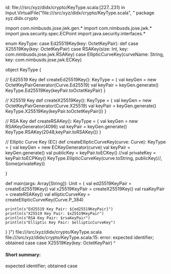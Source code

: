 id: file://<WORKSPACE>/src/xyz/didx/crypto/KeyType.scala:[227..231) in Input.VirtualFile("file://<WORKSPACE>/src/xyz/didx/crypto/KeyType.scala", "
package xyz.didx.crypto

import com.nimbusds.jose.jwk.gen.*
import com.nimbusds.jose.jwk.*
import java.security.spec.ECPoint
import java.security.interfaces.*




enum KeyType:
  case Ed25519Key(key: OctetKeyPair):
    def 
  case X25519Key(key: OctetKeyPair)
  case RSAKey(size: Int, key: com.nimbusds.jose.jwk.RSAKey)
  case EllipticCurveKey(curveName: String, key: com.nimbusds.jose.jwk.ECKey)

object KeyType {

  // Ed25519 Key
  def createEd25519Key(): KeyType = {
    val keyGen = new OctetKeyPairGenerator(Curve.Ed25519)
    val keyPair = keyGen.generate()
    KeyType.Ed25519Key(keyPair.toOctetKeyPair)
  }

  // X25519 Key
  def createX25519Key(): KeyType = {
    val keyGen = new OctetKeyPairGenerator(Curve.X25519)
    val keyPair = keyGen.generate()
    KeyType.X25519Key(keyPair.toOctetKeyPair())
  }

  // RSA Key
  def createRSAKey(): KeyType = {
    val keyGen = new RSAKeyGenerator(4096)
    val keyPair = keyGen.generate()
    KeyType.RSAKey(2048,keyPair.toRSAKey())
  }

  // Elliptic Curve Key (EC)
  def createEllipticCurveKey(curve: Curve): KeyType = {
    val keyGen = new ECKeyGenerator(curve)
    val keyPair = keyGen.generate()
    val publicKey = keyPair.toECKey()
    //val privateKey = keyPair.toECPKey()
    KeyType.EllipticCurveKey(curve.toString, publicKey)//, Some(privateKey))

   
  }



  def main(args: Array[String]): Unit = {
    val ed25519KeyPair = createEd25519Key()
    val x25519KeyPair = createX25519Key()
    val rsaKeyPair = createRSAKey()
    val ellipticCurveKey = createEllipticCurveKey(Curve.P_384)

    println(s"Ed25519 Key Pair: ${ed25519KeyPair}")
    println(s"X25519 Key Pair: $x25519KeyPair")
    println(s"RSA Key Pair: $rsaKeyPair")
    println(s"Elliptic Key Pair: $ellipticCurveKey")
  }
}")
file://<WORKSPACE>/src/xyz/didx/crypto/KeyType.scala
file://<WORKSPACE>/src/xyz/didx/crypto/KeyType.scala:15: error: expected identifier; obtained case
  case X25519Key(key: OctetKeyPair)
  ^
#### Short summary: 

expected identifier; obtained case